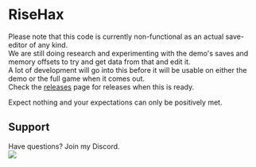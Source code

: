 # RiseHax
 
Please note that this code is currently non-functional as an actual save-editor of any kind.  
We are still doing research and experimenting with the demo's saves and memory offsets to try and get data from that and edit it.   
A lot of development will go into this before it will be usable on either the demo or the full game when it comes out.  
Check the [releases](https://github.com/Glazelf/RiseHax/releases) page for releases when this is ready.

Expect nothing and your expectations can only be positively met.

## Support
Have questions? Join my Discord.  
<a href="https://discord.gg/2gkybyu"><img src="https://canary.discordapp.com/api/guilds/549214833858576395/widget.png?style=banner2"></a>

